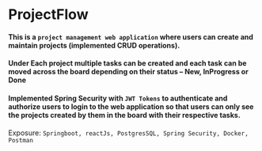 # ProjectFlow

#### This is a `project management web application` where users can create and maintain projects (implemented CRUD operations).
#### Under Each project multiple tasks can be created and each task can be moved across the board depending on their status – New, InProgress or Done
#### Implemented Spring Security with `JWT Tokens` to authenticate and authorize users to login to the web application so that users can only see the projects created by them in the board with their respective tasks.

Exposure: `Springboot, reactJs, PostgresSQL, Spring Security, Docker, Postman`




